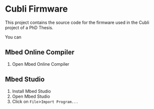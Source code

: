 # Cubli Firmware  

This project contains the source code for the firmware used in the Cubli project of a PhD Thesis.

You can

## Mbed Online Compiler

1. Open Mbed Online Compiler

## Mbed Studio

1. Install Mbed Studio
2. Open Mbed Studio
3. Click on ```File```>```Import Program...```

